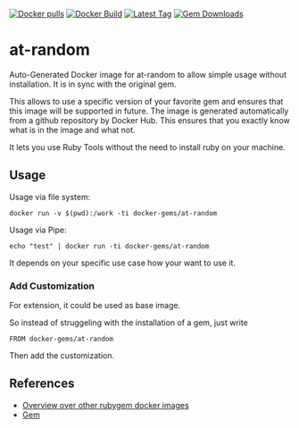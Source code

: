 [![Docker pulls](https://img.shields.io/docker/pulls/rubygem/at-random.svg)](https://hub.docker.com/r/rubygem/at-random/)
[![Docker Build](https://img.shields.io/docker/automated/rubygem/at-random.svg)](https://hub.docker.com/r/rubygem/at-random/)
[![Latest Tag](https://img.shields.io/github/tag/docker-rubygem/at-random.svg)](https://hub.docker.com/r/rubygem/at-random/)
[![Gem Downloads](https://img.shields.io/gem/dt/at-random.svg)](https://rubygems.org/gems/at-random/)
# at-random

Auto-Generated Docker image for at-random to allow simple usage without installation.
It is in sync with the original gem.

This allows to use a specific version of your favorite gem and ensures that this image will be supported in future.
The image is generated automatically from a github repository by Docker Hub.
This ensures that you exactly know what is in the image and what not.

It lets you use Ruby Tools without the need to install ruby on your machine.

## Usage

Usage via file system:

`docker run -v $(pwd):/work -ti docker-gems/at-random`

Usage via Pipe:

`echo "test" | docker run -ti docker-gems/at-random`

It depends on your specific use case how your want to use it.

### Add Customization

For extension, it could be used as base image.

So instead of struggeling with the installation of a gem, just write

`FROM docker-gems/at-random`

Then add the customization.

## References

 - [Overview over other rubygem docker images](https://github.com/thinkbot/docker-rubygem)
 - [Gem](https://rubygems.org/gems/at-random/)
